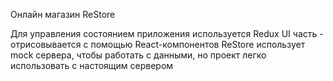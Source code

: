 Онлайн магазин ReStore

Для управления состоянием приложения используется Redux
UI часть - отрисовывается c помощью React-компонентов
ReStore использует mock сервера, чтобы работать с данными, но проект легко использовать с настоящим сервером